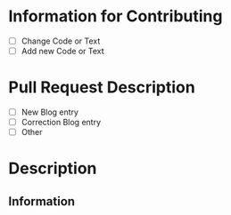 # Information for Contributing

* [ ]  Change Code or Text
* [ ]  Add new Code or Text

# Pull Request Description

* [ ]  New Blog entry
* [ ]  Correction Blog entry
* [ ]  Other

# Description

<!-- Please describe briefly and in summary your pull request -->

## Information
<!-- Other additional information? -->

